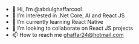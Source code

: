- 👋 Hi, I’m @abdulghaffarcool
- 👀 I’m interested in .Net Core, AI and React JS
- 🌱 I’m currently learning React Native
- 💞️ I’m looking to collaborate on React JS projects
- 📫 How to reach me ghaffar24@hotmail.com

<!---
abdulghaffarcool/abdulghaffarcool is a ✨ special ✨ repository because its `README.md` (this file) appears on your GitHub profile.
You can click the Preview link to take a look at your changes.
--->
